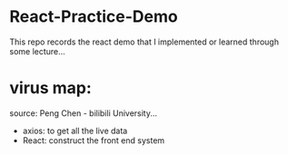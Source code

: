# React-Practice-Demo
This repo records the react demo that I implemented or learned through some lecture...


# virus map:
   source: Peng Chen - bilibili University...
   
   - axios: to get all the live data
   - React:  construct the front end system
